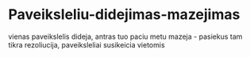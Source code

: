 # Paveiksleliu-didejimas-mazejimas
vienas paveikslelis dideja, antras tuo paciu metu mazeja - pasiekus tam tikra rezoliucija, paveiksleliai susikeicia vietomis
